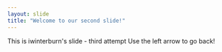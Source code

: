 ```yaml
---
layout: slide
title: "Welcome to our second slide!"
---
```

This is iwinterburn's slide - third attempt
Use the left arrow to go back!